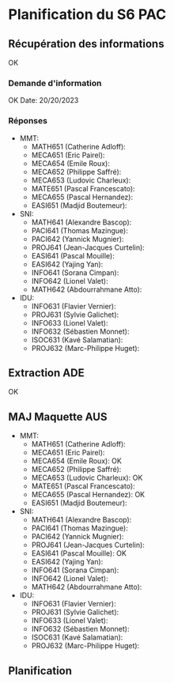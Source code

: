 # Planification du S6 PAC

## Récupération des informations

OK

### Demande d'information

OK
Date: 20/20/2023

### Réponses 

* MMT:
    * MATH651 (Catherine Adloff): 
    * MECA651 (Eric Pairel): 
    * MECA654 (Emile Roux): 
    * MECA652 (Philippe Saffré): 
    * MECA653 (Ludovic Charleux): 
    * MATE651 (Pascal Francescato): 
    * MECA655 (Pascal Hernandez): 
    * EASI651 (Madjid Boutemeur): 
* SNI:
    * MATH641 (Alexandre Bascop):  
    * PACI641 (Thomas Mazingue):
    * PACI642 (Yannick Mugnier): 
    * PROJ641 (Jean-Jacques Curtelin):  
    * EASI641 (Pascal Mouille): 
    * EASI642 (Yajing Yan): 
    * INFO641 (Sorana Cimpan):  
    * INFO642 (Lionel Valet): 
    * MATH642 (Abdourrahmane Atto): 
* IDU:
    * INFO631 (Flavier Vernier): 
    * PROJ631 (Sylvie Galichet):  
    * INFO633 (Lionel Valet): 
    * INFO632 (Sébastien Monnet): 
    * ISOC631 (Kavé Salamatian): 
    * PROJ632 (Marc-Philippe Huget): 

## Extraction ADE

OK

## MAJ Maquette AUS

* MMT:
    * MATH651 (Catherine Adloff): 
    * MECA651 (Eric Pairel): 
    * MECA654 (Emile Roux): OK
    * MECA652 (Philippe Saffré): 
    * MECA653 (Ludovic Charleux): OK
    * MATE651 (Pascal Francescato): 
    * MECA655 (Pascal Hernandez): OK
    * EASI651 (Madjid Boutemeur): 
* SNI:
    * MATH641 (Alexandre Bascop):  
    * PACI641 (Thomas Mazingue):
    * PACI642 (Yannick Mugnier): 
    * PROJ641 (Jean-Jacques Curtelin):  
    * EASI641 (Pascal Mouille): OK
    * EASI642 (Yajing Yan): 
    * INFO641 (Sorana Cimpan):  
    * INFO642 (Lionel Valet): 
    * MATH642 (Abdourrahmane Atto): 
* IDU:
    * INFO631 (Flavier Vernier): 
    * PROJ631 (Sylvie Galichet):  
    * INFO633 (Lionel Valet): 
    * INFO632 (Sébastien Monnet): 
    * ISOC631 (Kavé Salamatian): 
    * PROJ632 (Marc-Philippe Huget): 

## Planification
